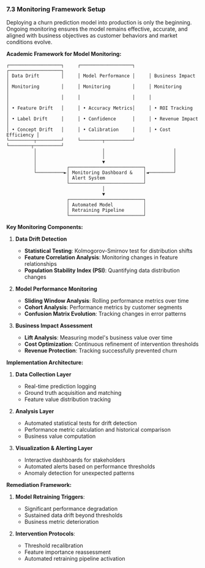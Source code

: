 ### **7.3 Monitoring Framework Setup**

Deploying a churn prediction model into production is only the beginning. Ongoing monitoring ensures the model remains effective, accurate, and aligned with business objectives as customer behaviors and market conditions evolve.

**Academic Framework for Model Monitoring:**

```
┌───────────────────┐     ┌───────────────────┐     ┌───────────────────┐
│ Data Drift        │     │ Model Performance │     │ Business Impact   │
│ Monitoring        │     │ Monitoring        │     │ Monitoring        │
│                   │     │                   │     │                   │
│ • Feature Drift   │     │ • Accuracy Metrics│     │ • ROI Tracking    │
│ • Label Drift     │     │ • Confidence      │     │ • Revenue Impact  │
│ • Concept Drift   │     │ • Calibration     │     │ • Cost Efficiency │
└─────────┬─────────┘     └────────┬──────────┘     └────────┬──────────┘
          │                        │                         │
          │                        │                         │
          │                        ▼                         │
          │           ┌───────────────────────────┐          │
          └──────────►│ Monitoring Dashboard &    │◄─────────┘
                      │ Alert System              │
                      └───────────────────────────┘
                                   │
                                   ▼
                      ┌───────────────────────────┐
                      │ Automated Model           │
                      │ Retraining Pipeline       │
                      └───────────────────────────┘
```

**Key Monitoring Components:**

1. **Data Drift Detection**
   * **Statistical Testing**: Kolmogorov-Smirnov test for distribution shifts
   * **Feature Correlation Analysis**: Monitoring changes in feature relationships
   * **Population Stability Index (PSI)**: Quantifying data distribution changes

2. **Model Performance Monitoring**
   * **Sliding Window Analysis**: Rolling performance metrics over time
   * **Cohort Analysis**: Performance metrics by customer segments
   * **Confusion Matrix Evolution**: Tracking changes in error patterns
   
3. **Business Impact Assessment**
   * **Lift Analysis**: Measuring model's business value over time
   * **Cost Optimization**: Continuous refinement of intervention thresholds
   * **Revenue Protection**: Tracking successfully prevented churn

**Implementation Architecture:**

1. **Data Collection Layer**
   * Real-time prediction logging
   * Ground truth acquisition and matching
   * Feature value distribution tracking
   
2. **Analysis Layer**
   * Automated statistical tests for drift detection
   * Performance metric calculation and historical comparison
   * Business value computation
   
3. **Visualization & Alerting Layer**
   * Interactive dashboards for stakeholders
   * Automated alerts based on performance thresholds
   * Anomaly detection for unexpected patterns

**Remediation Framework:**

1. **Model Retraining Triggers**:
   * Significant performance degradation
   * Sustained data drift beyond thresholds
   * Business metric deterioration
   
2. **Intervention Protocols**:
   * Threshold recalibration
   * Feature importance reassessment
   * Automated retraining pipeline activation